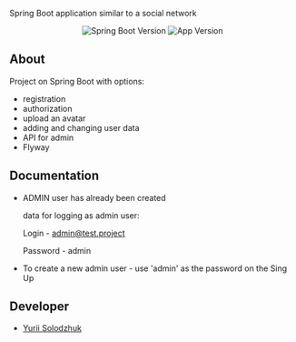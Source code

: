 Spring Boot application similar to a social network

<p align="center">
   <img src=https://img.shields.io/badge/Engine-Spring%20Boot%202.7.8-green" alt="Spring Boot Version">
   <img src="https://img.shields.io/badge/Version-1.0-blue" alt="App Version">
</p>

## About

Project on Spring Boot with options:
- registration
- authorization
- upload an avatar
- adding and changing user data
- API for admin
- Flyway

## Documentation

- ADMIN user has already been created

  data for logging as admin user:
  
  Login - admin@test.project
  
  Password - admin

- To create a new admin user - use 'admin' as the password on the Sing Up


## Developer

- [Yurii Solodzhuk](https://github.com/Yurii-Solodzhuk)
